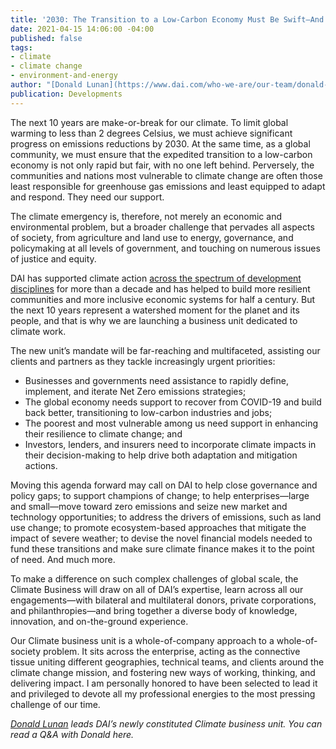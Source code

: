 ```yaml
---
title: '2030: The Transition to a Low-Carbon Economy Must Be Swift—And Fair'
date: 2021-04-15 14:06:00 -04:00
published: false
tags:
- climate
- climate change
- environment-and-energy
author: "[Donald Lunan](https://www.dai.com/who-we-are/our-team/donald-lunan)"
publication: Developments
---
```


The next 10 years are make-or-break for our climate. To limit global warming to less than 2 degrees Celsius, we must achieve significant progress on emissions reductions by 2030. At the same time, as a global community, we must ensure that the expedited transition to a low-carbon economy is not only rapid but fair, with no one left behind. Perversely, the communities and nations most vulnerable to climate change are often those least responsible for greenhouse gas emissions and least equipped to adapt and respond. They need our support.







The climate emergency is, therefore, not merely an economic and environmental problem, but a broader challenge that pervades all aspects of society, from agriculture and land use to energy, governance, and policymaking at all levels of government, and touching on numerous issues of justice and equity.

DAI has supported climate action [across the spectrum of development disciplines](https://dai-global-developments.com/articles/the-whole-spectrum-a-holistic-approach-to-climate-resilience) for more than a decade and has helped to build more resilient communities and more inclusive economic systems for half a century. But the next 10 years represent a watershed moment for the planet and its people, and that is why we are launching a business unit dedicated to climate work.

The new unit’s mandate will be far-reaching and multifaceted, assisting our clients and partners as they tackle increasingly urgent priorities: 

* Businesses and governments need assistance to rapidly define, implement, and iterate Net Zero emissions strategies;
* The global economy needs support to recover from COVID-19 and build back better, transitioning to low-carbon industries and jobs; 
* The poorest and most vulnerable among us need support in enhancing their resilience to climate change; and 
* Investors, lenders, and insurers need to incorporate climate impacts in their decision-making to help drive both adaptation and mitigation actions. 

Moving this agenda forward may call on DAI to help close governance and policy gaps; to support champions of change; to help enterprises—large and small—move toward zero emissions and seize new market and technology opportunities; to address the drivers of emissions, such as land use change; to promote ecosystem-based approaches that mitigate the impact of severe weather; to devise the novel financial models needed to fund these transitions and make sure climate finance makes it to the point of need.
And much more.

To make a difference on such complex challenges of global scale, the Climate Business will draw on all of DAI’s expertise, learn across all our engagements—with bilateral and multilateral donors, private corporations, and philanthropies—and bring together a diverse body of knowledge, innovation, and on-the-ground experience.  

Our Climate business unit is a whole-of-company approach to a whole-of-society problem. It sits across the enterprise, acting as the connective tissue uniting different geographies, technical teams, and clients around the climate change mission, and fostering new ways of working, thinking, and delivering impact. I am personally honored to have been selected to lead it and privileged to devote all my professional energies to the most pressing challenge of our time.

*[Donald Lunan](https://www.dai.com/who-we-are/our-team/donald-lunan) leads DAI’s newly constituted Climate business unit. You can read a Q&A with Donald here.*